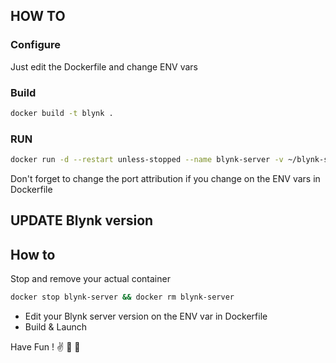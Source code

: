 ## HOW TO 

### Configure

Just edit the Dockerfile and change ENV vars


### Build

```bash
docker build -t blynk .
```

### RUN

```bash
docker run -d --restart unless-stopped --name blynk-server -v ~/blynk-server/server/data:/data -p 8440:8440 -p 8080:8080 -p 9443:9443 -d pjaun/blynk-server 
```

Don't forget to change the port attribution if you change on the ENV vars in Dockerfile


## UPDATE Blynk version

## How to

Stop and remove your actual container

```bash
docker stop blynk-server && docker rm blynk-server
```

- Edit your Blynk server version on the ENV var in Dockerfile
- Build & Launch


Have Fun ! :v: :whale: :whale:

